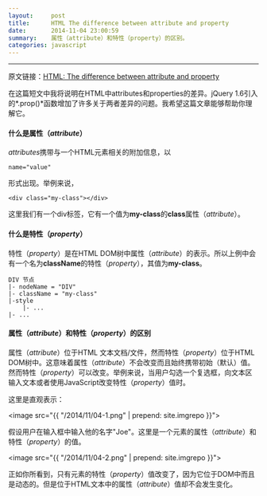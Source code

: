 ```yaml
---
layout:     post
title:      HTML The difference between attribute and property
date:       2014-11-04 23:00:59
summary:    属性（attribute）和特性（property）的区别。
categories: javascript
---
```


---

<p>原文链接：<a href="http://jquery-howto.blogspot.com/2011/06/html-difference-between-attribute-and.html" target="_blank">HTML: The difference between attribute and property</a></p>

在这篇短文中我将说明在HTML中attributes和properties的差异。jQuery 1.6引入的*.prop()*函数增加了许多关于两者差异的问题。我希望这篇文章能够帮助你理解它。

#### 什么是属性（*attribute*）
*attributes*携带与一个HTML元素相关的附加信息，以

    name="value"

形式出现。举例来说，

    <div class="my-class"></div>

这里我们有一个div标签，它有一个值为**my-class**的**class**属性（*attribute*）。

#### 什么是特性（*property*）
特性（*property*）是在HTML DOM树中属性（*attribute*）的表示。所以上例中会有一个名为**className**的特性（*property*），其值为**my-class**。

    DIV 节点
    |- nodeName = "DIV"
    |- className = "my-class"
    |-style
        |- ...
    |- ...

#### 属性（*attribute*）和特性（*property*）的区别

属性（*attribute*）位于HTML 文本文档/文件，然而特性（*property*）位于HTML DOM树中。这意味着属性（*attribute*）不会改变而且始终携带初始（默认）值。然而特性（*property*）可以改变。举例来说，当用户勾选一个复选框，向文本区输入文本或者使用JavaScript改变特性（*property*）值时。

这里是直观表示：

<image src="{{ "/2014/11/04-1.png" | prepend: site.imgrepo }}">

<p>假设用户在输入框中输入他的名字"Joe"。这里是一个元素的属性（<em>attribute</em>）和特性（<em>property</em>）的值。</p>

<image src="{{ "/2014/11/04-2.png" | prepend: site.imgrepo }}">

<p>正如你所看到，只有元素的特性（<em>property</em>）值改变了，因为它位于DOM中而且是动态的。但是位于HTML文本中的属性（<em>attribute</em>）值却不会发生变化。</p>

